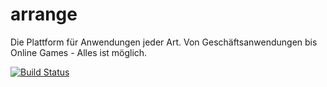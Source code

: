 # arrange
Die Plattform für Anwendungen jeder Art. Von Geschäftsanwendungen bis Online Games - Alles ist möglich.

[![Build Status](https://travis-ci.org/hilderonny/arrange.svg?branch=master)](https://travis-ci.org/hilderonny/arrange)